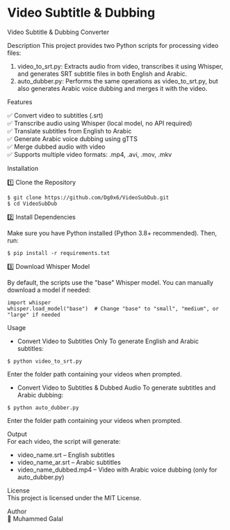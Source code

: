 #  Video Subtitle & Dubbing
Video Subtitle & Dubbing Converter

Description
This project provides two Python scripts for processing video files:
1. video_to_srt.py: Extracts audio from video, transcribes it using Whisper, and generates SRT subtitle files in both English and Arabic.
2. auto_dubber.py: Performs the same operations as video_to_srt.py, but also generates Arabic voice dubbing and merges it with the video.

Features

✅ Convert video to subtitles (.srt) <br>
✅ Transcribe audio using Whisper (local model, no API required) <br>
✅ Translate subtitles from English to Arabic <br>
✅ Generate Arabic voice dubbing using gTTS <br>
✅ Merge dubbed audio with video <br>
✅ Supports multiple video formats: .mp4, .avi, .mov, .mkv <br>

Installation

1️⃣ Clone the Repository
```
$ git clone https://github.com/Dg0x6/VideoSubDub.git
$ cd VideoSubDub
```
2️⃣ Install Dependencies

Make sure you have Python installed (Python 3.8+ recommended). Then, run:
```
$ pip install -r requirements.txt
```

3️⃣ Download Whisper Model

By default, the scripts use the "base" Whisper model. You can manually download a model if needed:
```
import whisper
whisper.load_model("base")  # Change "base" to "small", "medium", or "large" if needed
```
Usage

- Convert Video to Subtitles Only
To generate English and Arabic subtitles:
```
$ python video_to_srt.py
```
Enter the folder path containing your videos when prompted.

- Convert Video to Subtitles & Dubbed Audio
To generate subtitles and Arabic dubbing:
```
$ python auto_dubber.py
```
Enter the folder path containing your videos when prompted.

Output <br>
For each video, the script will generate:
- video_name.srt – English subtitles
- video_name_ar.srt – Arabic subtitles
- video_name_dubbed.mp4 – Video with Arabic voice dubbing (only for auto_dubber.py)
  
License<br>
This project is licensed under the MIT License.

Author<br>
👤 Muhammed Galal
